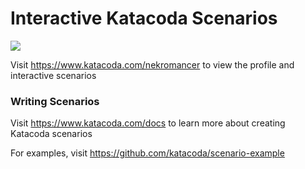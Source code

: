 # Interactive Katacoda Scenarios

[![](http://shields.katacoda.com/katacoda/nekromancer/count.svg)](https://www.katacoda.com/nekromancer "Get your profile on Katacoda.com")

Visit https://www.katacoda.com/nekromancer to view the profile and interactive scenarios

### Writing Scenarios
Visit https://www.katacoda.com/docs to learn more about creating Katacoda scenarios

For examples, visit https://github.com/katacoda/scenario-example
